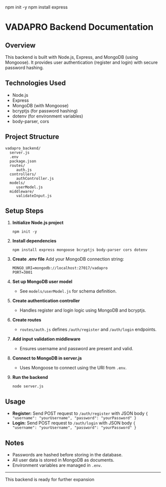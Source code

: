 npm init -y
npm install express

# VADAPRO Backend Documentation

## Overview
This backend is built with Node.js, Express, and MongoDB (using Mongoose). It provides user authentication (register and login) with secure password hashing.

## Technologies Used
- Node.js
- Express
- MongoDB (with Mongoose)
- bcryptjs (for password hashing)
- dotenv (for environment variables)
- body-parser, cors

## Project Structure

```
vadapro_backend/
  server.js
  .env
  package.json
  routes/
	 auth.js
  controllers/
	 authController.js
  models/
	 userModel.js
  middleware/
	 validateInput.js
```

## Setup Steps

1. **Initialize Node.js project**
	```
	npm init -y
	```

2. **Install dependencies**
	```
	npm install express mongoose bcryptjs body-parser cors dotenv
	```

3. **Create .env file**
	Add your MongoDB connection string:
	```
	MONGO_URI=mongodb://localhost:27017/vadapro
	PORT=3001
	```

4. **Set up MongoDB user model**
	- See `models/userModel.js` for schema definition.

5. **Create authentication controller**
	- Handles register and login logic using MongoDB and bcryptjs.

6. **Create routes**
	- `routes/auth.js` defines `/auth/register` and `/auth/login` endpoints.

7. **Add input validation middleware**
	- Ensures username and password are present and valid.

8. **Connect to MongoDB in server.js**
	- Uses Mongoose to connect using the URI from `.env`.

9. **Run the backend**
	```
	node server.js
	```

## Usage

- **Register:** Send POST request to `/auth/register` with JSON body `{ "username": "yourUsername", "password": "yourPassword" }`
- **Login:** Send POST request to `/auth/login` with JSON body `{ "username": "yourUsername", "password": "yourPassword" }`

## Notes
- Passwords are hashed before storing in the database.
- All user data is stored in MongoDB as documents.
- Environment variables are managed in `.env`.

---
This backend is ready for further expansion
